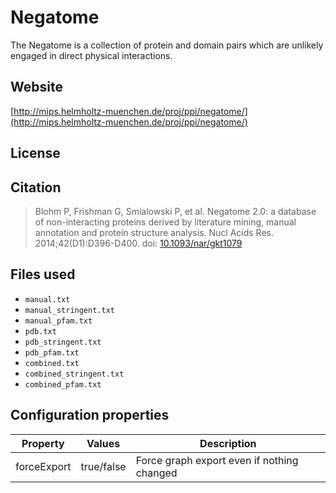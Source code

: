 # Negatome

The Negatome is a collection of protein and domain pairs which are unlikely engaged in direct physical interactions.

## Website

[http://mips.helmholtz-muenchen.de/proj/ppi/negatome/](http://mips.helmholtz-muenchen.de/proj/ppi/negatome/)

## License



## Citation

> Blohm P, Frishman G, Smialowski P, et al. Negatome 2.0: a database of non-interacting proteins derived by literature mining, manual annotation and protein structure analysis. Nucl Acids Res. 2014;42(D1):D396-D400. doi: [10.1093/nar/gkt1079](https://doi.org/10.1093/nar/gkt1079)

## Files used

  * `manual.txt`
  * `manual_stringent.txt`
  * `manual_pfam.txt`
  * `pdb.txt`
  * `pdb_stringent.txt`
  * `pdb_pfam.txt`
  * `combined.txt`
  * `combined_stringent.txt`
  * `combined_pfam.txt`

## Configuration properties

| Property    | Values     | Description                                |
|-------------|------------|--------------------------------------------|
| forceExport | true/false | Force graph export even if nothing changed |
